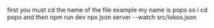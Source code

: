 first you must cd the name of the file example my name is popo so i cd popo and then npm run dev npx json server --watch src/lokos.json
